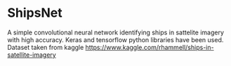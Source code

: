 # ShipsNet
A simple convolutional neural network identifying ships in sattelite imagery with high accuracy.
Keras and tensorflow python libraries have been used.
Dataset taken from kaggle https://www.kaggle.com/rhammell/ships-in-satellite-imagery
